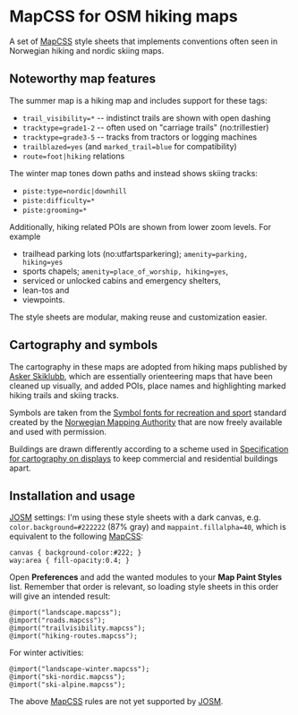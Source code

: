 
# MapCSS for OSM hiking maps

A set of [MapCSS][] style sheets that implements conventions often
seen in Norwegian hiking and nordic skiing maps.


## Noteworthy map features

The summer map is a hiking map and includes support for these tags:

- `trail_visibility=*` -- indistinct trails are shown with open dashing
- `tracktype=grade1-2` -- often used on "carriage trails" (no:trillestier)
- `tracktype=grade3-5` -- tracks from tractors or logging machines
- `trailblazed=yes` (and `marked_trail=blue` for compatibility)
- `route=foot|hiking` relations

The winter map tones down paths and instead shows skiing tracks:

- `piste:type=nordic|downhill`
- `piste:difficulty=*`
- `piste:grooming=*`

Additionally, hiking related POIs are shown from lower zoom levels.
For example

- trailhead parking lots (no:utfartsparkering); `amenity=parking, hiking=yes`
- sports chapels; `amenity=place_of_worship, hiking=yes`,
- serviced or unlocked cabins and emergency shelters,
- lean-tos and
- viewpoints.

The style sheets are modular, making reuse and customization easier.


## Cartography and symbols

The cartography in these maps are adopted from hiking maps published
by [Asker Skiklubb](http://asker-skiklubb.no/), which are essentially
orienteering maps that have been cleaned up visually, and added POIs,
place names and highlighting marked hiking trails and skiing tracks.

Symbols are taken from the
[Symbol fonts for recreation and sport][3] standard created by
the [Norwegian Mapping Authority](http://www.statkart.no/)
that are now freely available and used with permission.

Buildings are drawn differently according to a scheme used in
[Specification for cartography on displays][4] to keep commercial
and residential buildings apart.


## Installation and usage

[JOSM][] settings:
I'm using these style sheets with a dark canvas, e.g.
`color.background=#222222` (87% gray) and
`mappaint.fillalpha=40`,
which is equivalent to the following [MapCSS][]:

    canvas { background-color:#222; }
    way:area { fill-opacity:0.4; }

Open **Preferences** and add the wanted modules to your
**Map Paint Styles** list. Remember that order is relevant,
so loading style sheets in this order will give an intended result:

    @import("landscape.mapcss");
    @import("roads.mapcss");
    @import("trailvisibility.mapcss");
    @import("hiking-routes.mapcss");

For winter activities:

    @import("landscape-winter.mapcss");
    @import("ski-nordic.mapcss");
    @import("ski-alpine.mapcss");

The above [MapCSS][] rules are not yet supported by [JOSM][].

[MapCSS]: http://wiki.openstreetmap.org/wiki/MapCSS
[JOSM]: http://josm.openstreetmap.de/
[3]: http://www.statkart.no/filestore/Standardisering/docs/symbol.pdf
  "Symbolfonter for friluftsliv og sport (1997). Statens kartverk Landkartdivisjonen, ISBN 82-90408-52-8"
[4]: http://www.statkart.no/Skjermkartografi.d25-SwJjM0n.ips
  "Spesifikasjon for skjermkartografi"
